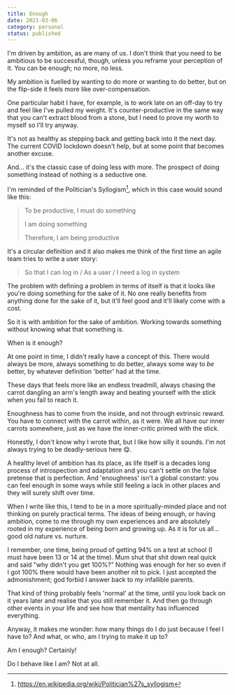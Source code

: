 ```yaml
---
title: Enough
date: 2021-03-06
category: personal
status: published
---
```


I'm driven by ambition, as are many of us. I don't think that you need to be ambitious to be successful, though, unless you reframe your perception of it. You can be enough; no more, no less.

My ambition is fuelled by wanting to do more or wanting to do better, but on the flip-side it feels more like over-compensation.

One particular habit I have, for example, is to work late on an off-day to try and feel like I've pulled my weight. It's counter-productive in the same way that you can't extract blood from a stone, but I need to prove my worth to myself so I'll try anyway.

It's not as healthy as stepping back and getting back into it the next day. The current COVID lockdown doesn't help, but at some point that becomes another excuse.

And... it's the classic case of doing less with more. The prospect of doing something instead of nothing is a seductive one.

I'm reminded of the Politician's Syllogism[^1], which in this case would sound like this:

> To be productive, I must do something
>
> I am doing something
>
> Therefore, I am being productive

It's a circular definition and it also makes me think of the first time an agile team tries to write a user story:

> So that I can log in / As a user / I need a log in system

The problem with defining a problem in terms of itself is that it looks like you're doing something for the sake of it. No one really benefits from anything done for the sake of it, but it'll feel good and it'll likely come with a cost.

So it is with ambition for the sake of ambition. Working towards something without knowing what that something is.

When is it enough?

At one point in time, I didn't really have a concept of this. There would always be more, always something to do better, always some way to _be_ better, by whatever definition 'better' had at the time.

These days that feels more like an endless treadmill, always chasing the carrot dangling an arm's length away and beating yourself with the stick when you fail to reach it.

Enoughness has to come from the inside, and not through extrinsic reward. You have to connect with the carrot within, as it were. We all have our inner carrots somewhere, just as we have the inner-critic primed with the stick.

Honestly, I don't know why I wrote that, but I like how silly it sounds. I'm not always trying to be deadly-serious here 😋.

A healthy level of ambition has its place, as life itself is a decades long process of introspection and adaptation and you can't settle on the false pretense that is perfection. And 'enoughness' isn't a global constant: you can feel enough in some ways while still feeling a lack in other places and they will surely shift over time.

When I write like this, I tend to be in a more spiritually-minded place and not thinking on purely practical terms. The ideas of being enough, or having ambition, come to me through my own experiences and are absolutely rooted in my experience of being born and growing up. As it is for us all... good old nature vs. nurture.

I remember, one time, being proud of getting 94% on a test at school (I must have been 13 or 14 at the time). Mum shut that shit down real quick and said "why didn't you get 100%?" Nothing was enough for her so even if I got 100% there would have been another nit to pick. I just accepted the admonishment; god forbid I answer back to my infallible parents.

That kind of thing probably feels 'normal' at the time, until you look back on it years later and realise that you still remember it. And then go through other events in your life and see how that mentality has influenced everything.

Anyway, it makes me wonder: how many things do I do just because I feel I have to? And what, or who, am I trying to make it up to?

Am I enough? Certainly!

Do I behave like I am? Not at all.

[^1]: <https://en.wikipedia.org/wiki/Politician%27s_syllogism>
